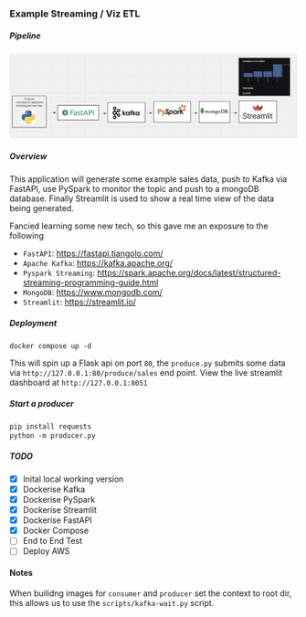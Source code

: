 ### Example Streaming / Viz ETL


##### Pipeline
![pipeline](pipeline.png)

##### Overview

This application will generate some example sales data, push to Kafka via FastAPI, use PySpark to monitor the topic and push to a mongoDB database.  Finally Streamlit is used to show a real time view of the data being generated.


Fancied learning some new tech, so this gave me an exposure to the following
- `FastAPI`: https://fastapi.tiangolo.com/
- `Apache Kafka`: https://kafka.apache.org/
- `Pyspark Streaming`: https://spark.apache.org/docs/latest/structured-streaming-programming-guide.html
- `MongoDB`: https://www.mongodb.com/
- `Streamlit`: https://streamlit.io/

##### Deployment

```
docker compose up -d
```

This will spin up a Flask api on port `80`, the `produce.py` submits some data via `http://127.0.0.1:80/produce/sales` end point.
View the live streamlit dashboard at `http://127.0.0.1:8051`

##### Start a producer
```
pip install requests
python -m producer.py
```

##### TODO
- [x] Inital local working version 
- [x] Dockerise Kafka
- [x] Dockerise PySpark
- [x] Dockerise Streamlit
- [x] Dockerise FastAPI
- [x] Docker Compose
- [ ] End to End Test
- [ ] Deploy AWS

#### Notes
When builidng images for `consumer` and `producer` set the context to root dir, this allows us to use the `scripts/kafka-wait.py` script.

